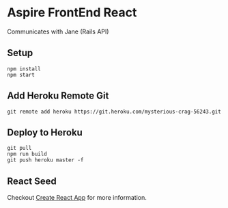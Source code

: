 # Aspire FrontEnd React
Communicates with Jane (Rails API)

## Setup
```
npm install
npm start
```

## Add Heroku Remote Git
```
git remote add heroku https://git.heroku.com/mysterious-crag-56243.git
```

## Deploy to Heroku
```
git pull
npm run build
git push heroku master -f
```

## React Seed
Checkout [Create React App](https://github.com/facebookincubator/create-react-app) for more information.
